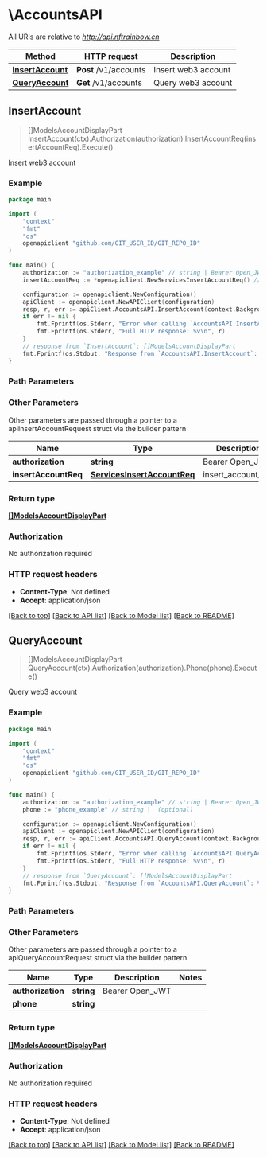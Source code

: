 # \AccountsAPI

All URIs are relative to *http://api.nftrainbow.cn*

Method | HTTP request | Description
------------- | ------------- | -------------
[**InsertAccount**](AccountsAPI.md#InsertAccount) | **Post** /v1/accounts | Insert web3 account
[**QueryAccount**](AccountsAPI.md#QueryAccount) | **Get** /v1/accounts | Query web3 account



## InsertAccount

> []ModelsAccountDisplayPart InsertAccount(ctx).Authorization(authorization).InsertAccountReq(insertAccountReq).Execute()

Insert web3 account



### Example

```go
package main

import (
	"context"
	"fmt"
	"os"
	openapiclient "github.com/GIT_USER_ID/GIT_REPO_ID"
)

func main() {
	authorization := "authorization_example" // string | Bearer Open_JWT
	insertAccountReq := *openapiclient.NewServicesInsertAccountReq() // ServicesInsertAccountReq | insert_account_req

	configuration := openapiclient.NewConfiguration()
	apiClient := openapiclient.NewAPIClient(configuration)
	resp, r, err := apiClient.AccountsAPI.InsertAccount(context.Background()).Authorization(authorization).InsertAccountReq(insertAccountReq).Execute()
	if err != nil {
		fmt.Fprintf(os.Stderr, "Error when calling `AccountsAPI.InsertAccount``: %v\n", err)
		fmt.Fprintf(os.Stderr, "Full HTTP response: %v\n", r)
	}
	// response from `InsertAccount`: []ModelsAccountDisplayPart
	fmt.Fprintf(os.Stdout, "Response from `AccountsAPI.InsertAccount`: %v\n", resp)
}
```

### Path Parameters



### Other Parameters

Other parameters are passed through a pointer to a apiInsertAccountRequest struct via the builder pattern


Name | Type | Description  | Notes
------------- | ------------- | ------------- | -------------
 **authorization** | **string** | Bearer Open_JWT | 
 **insertAccountReq** | [**ServicesInsertAccountReq**](ServicesInsertAccountReq.md) | insert_account_req | 

### Return type

[**[]ModelsAccountDisplayPart**](ModelsAccountDisplayPart.md)

### Authorization

No authorization required

### HTTP request headers

- **Content-Type**: Not defined
- **Accept**: application/json

[[Back to top]](#) [[Back to API list]](../README.md#documentation-for-api-endpoints)
[[Back to Model list]](../README.md#documentation-for-models)
[[Back to README]](../README.md)


## QueryAccount

> []ModelsAccountDisplayPart QueryAccount(ctx).Authorization(authorization).Phone(phone).Execute()

Query web3 account



### Example

```go
package main

import (
	"context"
	"fmt"
	"os"
	openapiclient "github.com/GIT_USER_ID/GIT_REPO_ID"
)

func main() {
	authorization := "authorization_example" // string | Bearer Open_JWT
	phone := "phone_example" // string |  (optional)

	configuration := openapiclient.NewConfiguration()
	apiClient := openapiclient.NewAPIClient(configuration)
	resp, r, err := apiClient.AccountsAPI.QueryAccount(context.Background()).Authorization(authorization).Phone(phone).Execute()
	if err != nil {
		fmt.Fprintf(os.Stderr, "Error when calling `AccountsAPI.QueryAccount``: %v\n", err)
		fmt.Fprintf(os.Stderr, "Full HTTP response: %v\n", r)
	}
	// response from `QueryAccount`: []ModelsAccountDisplayPart
	fmt.Fprintf(os.Stdout, "Response from `AccountsAPI.QueryAccount`: %v\n", resp)
}
```

### Path Parameters



### Other Parameters

Other parameters are passed through a pointer to a apiQueryAccountRequest struct via the builder pattern


Name | Type | Description  | Notes
------------- | ------------- | ------------- | -------------
 **authorization** | **string** | Bearer Open_JWT | 
 **phone** | **string** |  | 

### Return type

[**[]ModelsAccountDisplayPart**](ModelsAccountDisplayPart.md)

### Authorization

No authorization required

### HTTP request headers

- **Content-Type**: Not defined
- **Accept**: application/json

[[Back to top]](#) [[Back to API list]](../README.md#documentation-for-api-endpoints)
[[Back to Model list]](../README.md#documentation-for-models)
[[Back to README]](../README.md)

